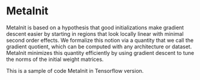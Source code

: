 # MetaInit

MetaInit is based on a hypothesis that good initializations make gradient descent easier by starting in regions that look locally linear with minimal second order effects. We formalize this notion via a quantity that we call the gradient quotient, which can be computed with any architecture or dataset. MetaInit minimizes this quantity efficiently by using gradient descent to tune the norms of the initial weight matrices.

This is a sample of code MetaInit in Tensorflow version.
